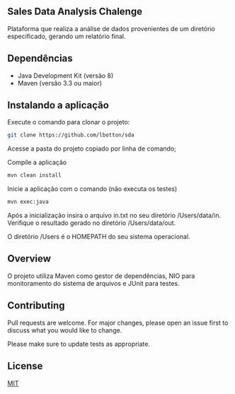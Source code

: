 ## Sales Data Analysis Chalenge

Plataforma que realiza a análise de dados provenientes de um diretório especificado, gerando um relatório final.

## Dependências

- Java Development Kit (versão 8)
- Maven (versão 3.3 ou maior)

## Instalando a aplicação

Execute o comando para clonar o projeto:

```bash
git clone https://github.com/lbotton/sda
```
Acesse a pasta do projeto copiado por linha de comando;

Compile a aplicação

```bash
mvn clean install
```

Inicie a aplicação com o comando (não executa os testes)

```bash
mvn exec:java
```

Após a inicialização insira o arquivo in.txt no seu diretório /Users/data/in.
Verifique o resultado gerado no diretório /Users/data/out.

O diretório /Users é o HOMEPATH do seu sistema operacional.

## Overview

O projeto utiliza Maven como gestor de dependências, NIO para monitoramento do sistema de arquivos e JUnit para testes.

## Contributing
Pull requests are welcome. For major changes, please open an issue first to discuss what you would like to change.

Please make sure to update tests as appropriate.

## License
[MIT](https://choosealicense.com/licenses/mit/)